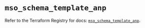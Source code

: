# `mso_schema_template_anp`

Refer to the Terraform Registry for docs: [`mso_schema_template_anp`](https://registry.terraform.io/providers/ciscodevnet/mso/1.5.3/docs/resources/schema_template_anp).
